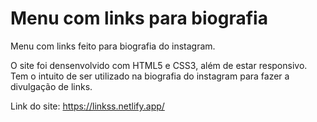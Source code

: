 # Menu com links para biografia

Menu com links feito para biografia do instagram. 

O site foi densenvolvido com HTML5 e CSS3, além de estar responsivo.
Tem o intuito de ser utilizado na biografia do instagram para fazer a divulgação de links.

Link do site: https://linkss.netlify.app/
